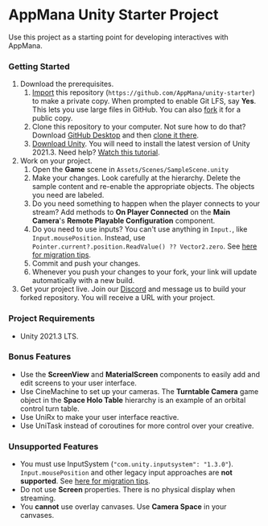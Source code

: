 # AppMana Unity Starter Project

Use this project as a starting point for developing interactives with AppMana.

### Getting Started

 1. Download the prerequisites.
    1. [Import](https://github.com/new/import) this repository (`https://github.com/AppMana/unity-starter`) to make a 
private copy. When prompted to enable Git LFS, say **Yes**. This lets you use large files in GitHub. You can also 
[fork](https://github.com/AppMana/unity-starter/fork) it for a public copy.
    2. Clone this repository to your computer. Not sure how to do that? Download [GitHub 
Desktop](https://desktop.github.com) and then [clone it 
there](x-github-client://openRepo/https://github.com/AppMana/unity-starter).
    3. [Download Unity](https://unity3d.com/get-unity/download). You will need to install the latest version of Unity 
2021.3. Need help? [Watch this tutorial](https://www.youtube.com/watch?v=rE03nC4K_Eg).
 2. Work on your project.
    1. Open the **Game** scene in `Assets/Scenes/SampleScene.unity`
    2. Make your changes. Look carefully at the hierarchy. Delete the sample content and re-enable the appropriate 
objects. The objects you need are labeled.
    3. Do you need something to happen when the player connects to your stream? Add methods to **On Player Connected** 
on the **Main Camera**'s **Remote Playable Configuration** component.
    4. Do you need to use inputs? You can't use anything in `Input.`, like `Input.mousePosition`. Instead, use 
`Pointer.current?.position.ReadValue() ?? Vector2.zero`. See [here for migration 
tips](https://docs.unity3d.com/Packages/com.unity.inputsystem@1.3/manual/Migration.html).
    5. Commit and push your changes.
    6. Whenever you push your changes to your fork, your link will update automatically with a new build.
 3. Get your project live. Join our [Discord](https://discord.gg/pnr3aUrt4y) and message us to build your forked 
repository. You will receive a URL with your project.

### Project Requirements

 - Unity 2021.3 LTS.

### Bonus Features

 - Use the **ScreenView** and **MaterialScreen** components to easily add and edit screens to your user interface.
 - Use CineMachine to set up your cameras. The **Turntable Camera** game object in the **Space Holo Table** hierarchy 
is an example of an orbital control turn table.
 - Use UniRx to make your user interface reactive.
 - Use UniTask instead of coroutines for more control over your creative.

### Unsupported Features

 - You must use InputSystem (`"com.unity.inputsystem": "1.3.0"`). `Input.mousePosition` and other legacy input 
approaches are **not supported**. See [here for migration 
tips](https://docs.unity3d.com/Packages/com.unity.inputsystem@1.3/manual/Migration.html).
 - Do not use **Screen** properties. There is no physical display when streaming.
 - You **cannot** use overlay canvases. Use **Camera Space** in your canvases.
